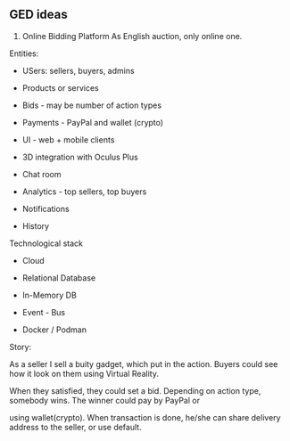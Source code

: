 
## GED ideas

1. Online Bidding Platform
As English auction, only online one.

Entities:

* USers: sellers, buyers, admins

* Products or services

* Bids - may be number of action types

* Payments - PayPal and wallet (crypto)

* UI - web + mobile clients

* 3D integration with Oculus Plus 

* Chat room

* Analytics - top sellers, top buyers

* Notifications

* History

Technological stack

* Cloud

* Relational Database

* In-Memory DB

* Event - Bus

* Docker / Podman


Story:

As a seller I sell a buity gadget, which put in the action. Buyers could see how it look on them using Virtual Reality.

When they satisfied, they could set a bid. Depending on action type, somebody wins. The winner could pay by PayPal or

using wallet(crypto). When transaction is done, he/she can share delivery address to the seller, or use default.


